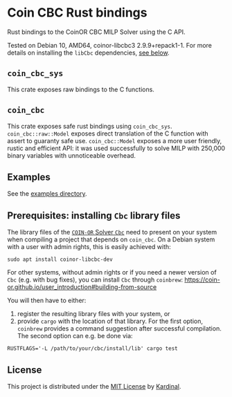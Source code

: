 # Coin CBC Rust bindings

Rust bindings to the CoinOR CBC MILP Solver using the C API.

Tested on Debian 10, AMD64, coinor-libcbc3 2.9.9+repack1-1.
For more details on installing the `libCbc` dependencies, [see below](#prerequisites-installing-cbc-library-files).

## `coin_cbc_sys`

This crate exposes raw bindings to the C functions.

## `coin_cbc`

This crate exposes safe rust bindings using `coin_cbc_sys`.
`coin_cbc::raw::Model` exposes direct translation of the C function with assert to guaranty safe use.
`coin_cbc::Model` exposes a more user friendly, rustic and efficient API: it was used successfully to solve MILP with 250,000 binary variables with unnoticeable overhead.

## Examples

See the [examples directory](examples/).

## Prerequisites: installing `Cbc` library files

The library files of the [`COIN-OR` Solver `Cbc`](https://github.com/coin-or/Cbc) need to present on your system when compiling a project that depends on `coin_cbc`.
On a Debian system with a user with admin rights, this is easily achieved with:
```
sudo apt install coinor-libcbc-dev
```

For other systems, without admin rights or if you need a newer version of `Cbc` (e.g. with bug fixes), you can install `Cbc` through `coinbrew`:
https://coin-or.github.io/user_introduction#building-from-source

You will then have to either:
1. register the resulting library files with your system, or 
2. provide `cargo` with the location of that library.
For the first option, `coinbrew` provides a command suggestion after successful compilation.
The second option can e.g. be done via:
```
RUSTFLAGS='-L /path/to/your/cbc/install/lib' cargo test
```

## License

This project is distributed under the [MIT License](LICENSE) by
[Kardinal](https://kardinal.ai).
